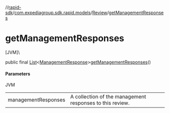//[rapid-sdk](../../../index.md)/[com.expediagroup.sdk.rapid.models](../index.md)/[Review](index.md)/[getManagementResponses](get-management-responses.md)

# getManagementResponses

[JVM]\

public final [List](https://docs.oracle.com/javase/8/docs/api/java/util/List.html)&lt;[ManagementResponse](../-management-response/index.md)&gt;[getManagementResponses](get-management-responses.md)()

#### Parameters

JVM

| | |
|---|---|
| managementResponses | A collection of the management responses to this review. |
